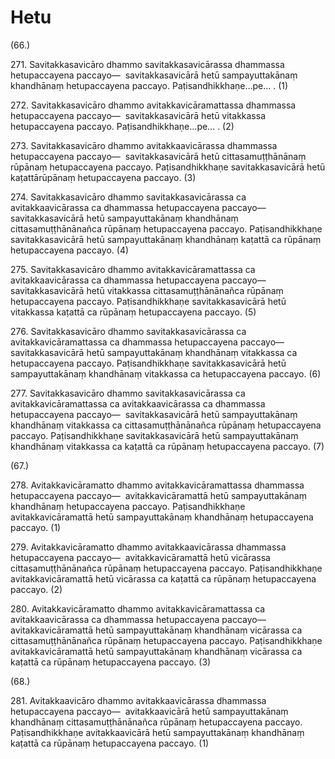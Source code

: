 

# Hetu






(66.)

271\. Savitakkasavicāro dhammo savitakkasavicārassa dhammassa hetupaccayena paccayo—  savitakkasavicārā hetū sampayuttakānaṃ khandhānaṃ hetupaccayena paccayo. Paṭisandhikkhaṇe…pe… . (1)

272\. Savitakkasavicāro dhammo avitakkavicāramattassa dhammassa hetupaccayena paccayo—  savitakkasavicārā hetū vitakkassa hetupaccayena paccayo. Paṭisandhikkhaṇe…pe… . (2)

273\. Savitakkasavicāro dhammo avitakkaavicārassa dhammassa hetupaccayena paccayo—  savitakkasavicārā hetū cittasamuṭṭhānānaṃ rūpānaṃ hetupaccayena paccayo. Paṭisandhikkhaṇe savitakkasavicārā hetū kaṭattārūpānaṃ hetupaccayena paccayo. (3)

274\. Savitakkasavicāro dhammo savitakkasavicārassa ca avitakkaavicārassa ca dhammassa hetupaccayena paccayo—  savitakkasavicārā hetū sampayuttakānaṃ khandhānaṃ cittasamuṭṭhānānañca rūpānaṃ hetupaccayena paccayo. Paṭisandhikkhaṇe savitakkasavicārā hetū sampayuttakānaṃ khandhānaṃ kaṭattā ca rūpānaṃ hetupaccayena paccayo. (4)

275\. Savitakkasavicāro dhammo avitakkavicāramattassa ca avitakkaavicārassa ca dhammassa hetupaccayena paccayo—  savitakkasavicārā hetū vitakkassa cittasamuṭṭhānānañca rūpānaṃ hetupaccayena paccayo. Paṭisandhikkhaṇe savitakkasavicārā hetū vitakkassa kaṭattā ca rūpānaṃ hetupaccayena paccayo. (5)

276\. Savitakkasavicāro dhammo savitakkasavicārassa ca avitakkavicāramattassa ca dhammassa hetupaccayena paccayo—  savitakkasavicārā hetū sampayuttakānaṃ khandhānaṃ vitakkassa ca hetupaccayena paccayo. Paṭisandhikkhaṇe savitakkasavicārā hetū sampayuttakānaṃ khandhānaṃ vitakkassa ca hetupaccayena paccayo. (6)

277\. Savitakkasavicāro dhammo savitakkasavicārassa ca avitakkavicāramattassa ca avitakkaavicārassa ca dhammassa hetupaccayena paccayo—  savitakkasavicārā hetū sampayuttakānaṃ khandhānaṃ vitakkassa ca cittasamuṭṭhānānañca rūpānaṃ hetupaccayena paccayo. Paṭisandhikkhaṇe savitakkasavicārā hetū sampayuttakānaṃ khandhānaṃ vitakkassa ca kaṭattā ca rūpānaṃ hetupaccayena paccayo. (7)

(67.)

278\. Avitakkavicāramatto dhammo avitakkavicāramattassa dhammassa hetupaccayena paccayo—  avitakkavicāramattā hetū sampayuttakānaṃ khandhānaṃ hetupaccayena paccayo. Paṭisandhikkhaṇe avitakkavicāramattā hetū sampayuttakānaṃ khandhānaṃ hetupaccayena paccayo. (1)

279\. Avitakkavicāramatto dhammo avitakkaavicārassa dhammassa hetupaccayena paccayo—  avitakkavicāramattā hetū vicārassa cittasamuṭṭhānānañca rūpānaṃ hetupaccayena paccayo. Paṭisandhikkhaṇe avitakkavicāramattā hetū vicārassa ca kaṭattā ca rūpānaṃ hetupaccayena paccayo. (2)

280\. Avitakkavicāramatto dhammo avitakkavicāramattassa ca avitakkaavicārassa ca dhammassa hetupaccayena paccayo—  avitakkavicāramattā hetū sampayuttakānaṃ khandhānaṃ vicārassa ca cittasamuṭṭhānānañca rūpānaṃ hetupaccayena paccayo. Paṭisandhikkhaṇe avitakkavicāramattā hetū sampayuttakānaṃ khandhānaṃ vicārassa ca kaṭattā ca rūpānaṃ hetupaccayena paccayo. (3)

(68.)

281\. Avitakkaavicāro dhammo avitakkaavicārassa dhammassa hetupaccayena paccayo—  avitakkaavicārā hetū sampayuttakānaṃ khandhānaṃ cittasamuṭṭhānānañca rūpānaṃ hetupaccayena paccayo. Paṭisandhikkhaṇe avitakkaavicārā hetū sampayuttakānaṃ khandhānaṃ kaṭattā ca rūpānaṃ hetupaccayena paccayo. (1)



